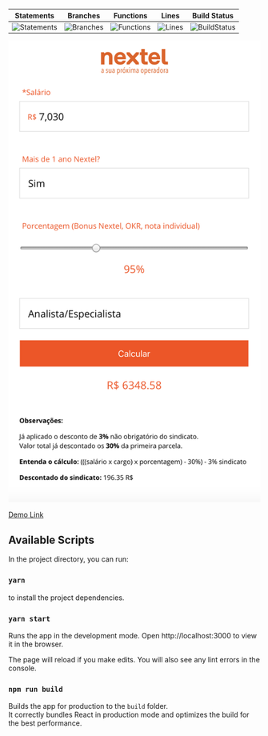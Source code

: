 | Statements | Branches | Functions | Lines | Build Status |
| -----------|----------|-----------|-------| ------------ |
| ![Statements](https://img.shields.io/badge/Coverage-10.11%25-red.svg "Make me better!") | ![Branches](https://img.shields.io/badge/Coverage-10.71%25-red.svg "Make me better!") | ![Functions](https://img.shields.io/badge/Coverage-10.34%25-red.svg "Make me better!") | ![Lines](https://img.shields.io/badge/Coverage-10.34%25-red.svg "Make me better!") | ![BuildStatus](https://img.shields.io/badge/Build-Passing-brightgreen.svg "Building Status") |

![Demo](https://github.com/caiodesign/nextel-ppr/blob/master/demo/demo1.png?raw=true)

[Demo Link](https://nextel-ppr-calculator.netlify.com/)

## Available Scripts

In the project directory, you can run:

### `yarn`

to install the project dependencies.

### `yarn start`

Runs the app in the development mode.
Open http://localhost:3000 to view it in the browser.

The page will reload if you make edits.
You will also see any lint errors in the console.


### `npm run build`

Builds the app for production to the `build` folder.<br>
It correctly bundles React in production mode and optimizes the build for the best performance.